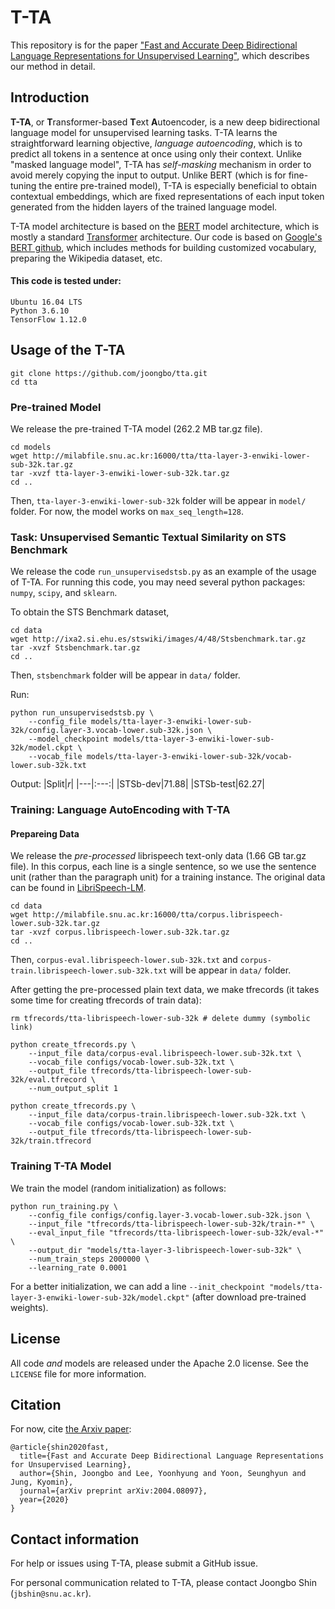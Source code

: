 # T-TA

This repository is for the paper ["Fast and Accurate Deep Bidirectional 
Language Representations for Unsupervised Learning"](https://arxiv.org/abs/2004.08097), 
which describes our method in detail.

## Introduction

**T-TA**, or **T**ransformer-based **T**ext **A**utoencoder, 
is a new deep bidirectional language model for unsupervised learning tasks.
T-TA learns the straightforward learning objective, *language autoencoding*,
which is to predict all tokens in a sentence at once using only their context.
Unlike "masked language model", T-TA has *self-masking* mechanism
in order to avoid merely copying the input to output.
Unlike BERT (which is for fine-tuning the entire pre-trained model),
T-TA is especially beneficial to obtain contextual embeddings, 
which are fixed representations of each input token
generated from the hidden layers of the trained language model.

T-TA model architecture is based on the [BERT](https://arxiv.org/abs/1810.04805) model architecture,
which is mostly a standard [Transformer](https://arxiv.org/abs/1706.03762) architecture.
Our code is based on [Google's BERT github](https://github.com/google-research/bert),
which includes methods for building customized vocabulary, preparing the Wikipedia dataset, etc.


#### This code is tested under:

```
Ubuntu 16.04 LTS
Python 3.6.10
TensorFlow 1.12.0
```


## Usage of the T-TA

```shell
git clone https://github.com/joongbo/tta.git
cd tta
```


### Pre-trained Model

We release the pre-trained T-TA model (262.2 MB tar.gz file).
```shell
cd models
wget http://milabfile.snu.ac.kr:16000/tta/tta-layer-3-enwiki-lower-sub-32k.tar.gz
tar -xvzf tta-layer-3-enwiki-lower-sub-32k.tar.gz
cd ..
```
Then, `tta-layer-3-enwiki-lower-sub-32k` folder will be appear in `model/` folder. 
For now, the model works on `max_seq_length=128`.


### Task: Unsupervised Semantic Textual Similarity on STS Benchmark

We release the code `run_unsupervisedstsb.py` as an example of the usage of T-TA.
For running this code, you may need several python packages: `numpy`, `scipy`, and `sklearn`.

To obtain the STS Benchmark dataset,
```shell
cd data
wget http://ixa2.si.ehu.es/stswiki/images/4/48/Stsbenchmark.tar.gz
tar -xvzf Stsbenchmark.tar.gz
cd ..
```
Then, `stsbenchmark` folder will be appear in `data/` folder. 

Run:
```shell
python run_unsupervisedstsb.py \
    --config_file models/tta-layer-3-enwiki-lower-sub-32k/config.layer-3.vocab-lower.sub-32k.json \
    --model_checkpoint models/tta-layer-3-enwiki-lower-sub-32k/model.ckpt \
    --vocab_file models/tta-layer-3-enwiki-lower-sub-32k/vocab-lower.sub-32k.txt
```

Output:
|Split|*r*|
|---|:---:|
|STSb-dev|71.88|
|STSb-test|62.27|


### Training: Language AutoEncoding with T-TA

#### Prepareing Data

We release the *pre-processed* librispeech text-only data (1.66 GB tar.gz file).
In this corpus, each line is a single sentence, 
so we use the sentence unit (rather than the paragraph unit) for a training instance.
The original data can be found in [LibriSpeech-LM](http://www.openslr.org/11/).

```shell
cd data
wget http://milabfile.snu.ac.kr:16000/tta/corpus.librispeech-lower.sub-32k.tar.gz
tar -xvzf corpus.librispeech-lower.sub-32k.tar.gz
cd ..
```
Then, `corpus-eval.librispeech-lower.sub-32k.txt` and 
`corpus-train.librispeech-lower.sub-32k.txt` will be appear in `data/` folder. 

After getting the pre-processed plain text data, we make tfrecords
(it takes some time for creating tfrecords of train data):

```shell
rm tfrecords/tta-librispeech-lower-sub-32k # delete dummy (symbolic link)

python create_tfrecords.py \
    --input_file data/corpus-eval.librispeech-lower.sub-32k.txt \
    --vocab_file configs/vocab-lower.sub-32k.txt \
    --output_file tfrecords/tta-librispeech-lower-sub-32k/eval.tfrecord \
    --num_output_split 1

python create_tfrecords.py \
    --input_file data/corpus-train.librispeech-lower.sub-32k.txt \
    --vocab_file configs/vocab-lower.sub-32k.txt \
    --output_file tfrecords/tta-librispeech-lower-sub-32k/train.tfrecord
```


### Training T-TA Model

We train the model (random initialization) as follows:
```shell
python run_training.py \
    --config_file configs/config.layer-3.vocab-lower.sub-32k.json \
    --input_file "tfrecords/tta-librispeech-lower-sub-32k/train-*" \
    --eval_input_file "tfrecords/tta-librispeech-lower-sub-32k/eval-*" \
    --output_dir "models/tta-layer-3-librispeech-lower-sub-32k" \
    --num_train_steps 2000000 \
    --learning_rate 0.0001
```

For a better initialization, we can add a line
`--init_checkpoint "models/tta-layer-3-enwiki-lower-sub-32k/model.ckpt"`
(after download pre-trained weights).

## License

All code *and* models are released under the Apache 2.0 license. See the
`LICENSE` file for more information.

## Citation

For now, cite [the Arxiv paper](https://arxiv.org/abs/2004.08097):

```
@article{shin2020fast,
  title={Fast and Accurate Deep Bidirectional Language Representations for Unsupervised Learning},
  author={Shin, Joongbo and Lee, Yoonhyung and Yoon, Seunghyun and Jung, Kyomin},
  journal={arXiv preprint arXiv:2004.08097},
  year={2020}
}
```

## Contact information

For help or issues using T-TA, please submit a GitHub issue.

For personal communication related to T-TA, please contact Joongbo Shin 
(`jbshin@snu.ac.kr`).
